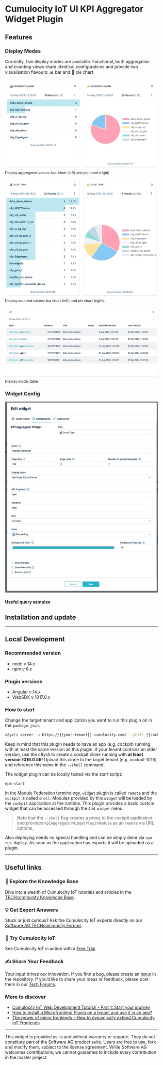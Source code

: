 # Cumulocity IoT UI KPI Aggregator Widget Plugin

## Features

### Display Modes

Currently, five display modes are available. Functional, both aggregation and counting views share identical configurations and provide two visualisation flavours: 📊 bar and 🍰 pie chart.

![](./docs/screenshot-aggregation.jpg)
<small>Display aggregated values: bar chart (left) and pie chart (right).</small>

![](./docs/screenshot-counting.jpg)
<small>Display counted values: bar chart (left) and pie chart (right).</small>

![](./docs/screenshot-table.jpg)
<small>Display mode: table</small>

### Widget Config

![](./docs/screenshot-config.jpg)

#### Useful query samples

## Installation and update

---

## Local Development

### Recommended version

- node v 14.x
- npm v 6.x

### Plugin versions

- Angular v 14.x
- WebSDK v 1017.0.x

### How to start

Change the target tenant and application you want to run this plugin on in the `package.json`.

```bash
c8ycli server -u https://{{your-tenant}}.cumulocity.com/ --shell {{cockpit}}
```

Keep in mind that this plugin needs to have an app (e.g. cockpit) running with at least the same version as this plugin. if your tenant contains an older version, use the c8ycli to create a cockpit clone running with **at least version 1016.0.59**! Upload this clone to the target tenant (e.g. cockpit-1016) and reference this name in the `--shell` command.

The widget plugin can be locally tested via the start script:

```bash
npm start
```

In the Module Federation terminology, `widget` plugin is called `remote` and the `cockpit` is called `shell`. Modules provided by this `widget` will be loaded by the `cockpit` application at the runtime. This plugin provides a basic custom widget that can be accessed through the `Add widget` menu.

> Note that the `--shell` flag creates a proxy to the cockpit application and provides `KpiAggregatorWidgetPluginModule` as an `remote` via URL options.

Also deploying needs no special handling and can be simply done via `npm run deploy`. As soon as the application has exports it will be uploaded as a plugin.

---

## Useful links

### 📘 Explore the Knowledge Base

Dive into a wealth of Cumulocity IoT tutorials and articles in the [TECHcommunity Knowledge Base](https://tech.forums.softwareag.com/tags/c/knowledge-base/6/cumulocity-iot).

### 💡 Get Expert Answers

Stuck or just curious? Ask the Cumulocity IoT experts directly on our [Software AG TECHcommunity Forums](https://tech.forums.softwareag.com/tags/c/forum/1/Cumulocity-IoT).

### 🚀 Try Cumulocity IoT

See Cumulocity IoT in action with a [Free Trial](https://techcommunity.softwareag.com/en_en/downloads.html).

### ✍️ Share Your Feedback

Your input drives our innovation. If you find a bug, please create an [issue](./issues) in the repository. If you’d like to share your ideas or feedback, please post them in our [Tech Forums](https://tech.forums.softwareag.com/c/feedback/2).

### More to discover

- [Cumulocity IoT Web Development Tutorial - Part 1: Start your journey](https://tech.forums.softwareag.com/t/cumulocity-iot-web-development-tutorial-part-1-start-your-journey/259613)
- [How to install a Microfrontend Plugin on a tenant and use it in an app?](https://tech.forums.softwareag.com/t/how-to-install-a-microfrontend-plugin-on-a-tenant-and-use-it-in-an-app/268981)
- [The power of micro frontends – How to dynamically extend Cumulocity IoT Frontends](https://tech.forums.softwareag.com/t/the-power-of-micro-frontends-how-to-dynamically-extend-cumulocity-iot-frontends/266665)

---

This widget is provided as-is and without warranty or support. They do not constitute part of the Software AG product suite. Users are free to use, fork and modify them, subject to the license agreement. While Software AG welcomes contributions, we cannot guarantee to include every contribution in the master project.

<!-- <:3  )~~ -->
